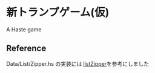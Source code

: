 新トランプゲーム(仮)
=====================
A Haste game

Reference
----------
Data/List/Zipper.hs の実装には [listZipper](http://hackage.haskell.org/package/ListZipper-1.1.1.0/)を参考にしました
